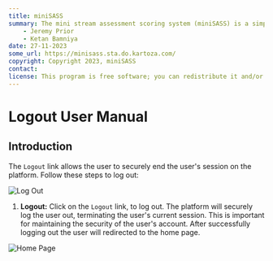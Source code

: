 ```yaml
---
title: miniSASS
summary: The mini stream assessment scoring system (miniSASS) is a simple and accessible citizen science tool for monitoring the water quality and health of stream and river systems. You collect a sample of aquatic macroinvertebrates (small, but large enough to see animals with no internal skeletons) from a site in a stream or river. The community of these aquatic macroinvertebrates present then tells you about the water quality and health of the stream or river based on the concept that different groups of aquatic macroinvertebrates have different tolerances and sensitivities to disturbance and pollution.
    - Jeremy Prior
    - Ketan Bamniya
date: 27-11-2023
some_url: https://minisass.sta.do.kartoza.com/
copyright: Copyright 2023, miniSASS
contact:
license: This program is free software; you can redistribute it and/or modify it under the terms of the GNU Affero General Public License as published by the Free Software Foundation; either version 3 of the License, or (at your option) any later version.
---
```


# Logout User Manual

## Introduction

The `Logout` link allows the user to securely end the user's session on the platform. Follow these steps to log out:

![Log Out](./img/logout-1.png)

1. **Logout:** Click on the `Logout` link, to log out. The platform will securely log the user out, terminating the user's current session. This is important for maintaining the security of the user's account. After successfully logging out the user will redirected to the home page.

![Home Page](./img/logout-2.png)
